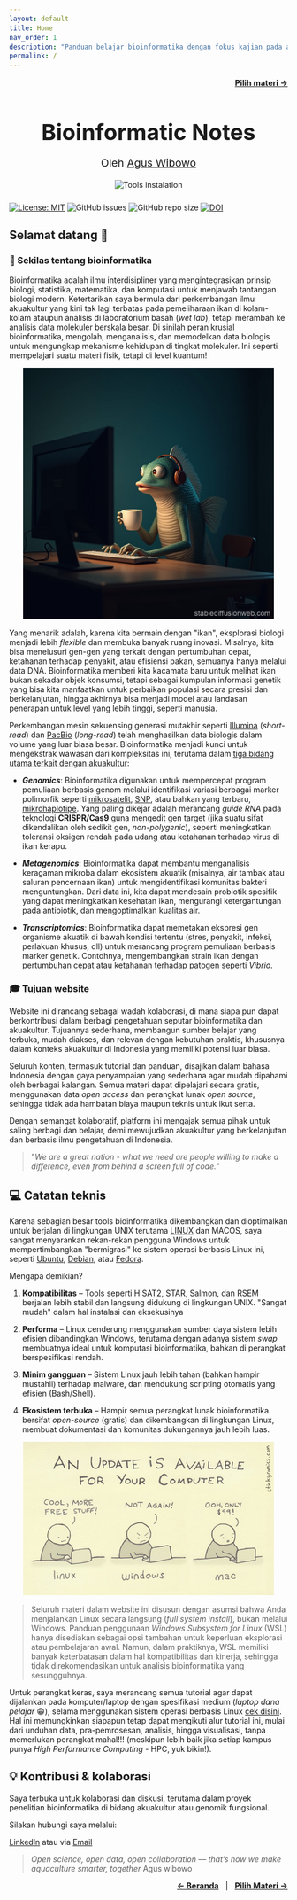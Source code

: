 ```yaml
---
layout: default
title: Home
nav_order: 1
description: "Panduan belajar bioinformatika dengan fokus kajian pada akuakultur."
permalink: /
---
```


<p style="text-align: right; font-size: 0.9rem;">
  <a href="https://www.bowo.digital/docs/materi.html" style="font-weight: bold;">Pilih materi -></a>
</p>

<h1 style="text-align: center; font-size: 2.5rem; font-weight: bold; margin-bottom: 0.5rem;">
  <a href="https://www.bowo.digital/" style="text-decoration: none; color: inherit;">
    Bioinformatic Notes
  </a>
</h1>

<p style="text-align: center; font-size: 1.2rem;">
  Oleh <a href="https://www.bowo.digital/docs/bio.html" target="_blank">Agus Wibowo</a>
</p>

<div style="text-align: center; margin-bottom: 1.5rem;">
  <img src="https://www.genomicsengland.co.uk/assets/imager/images/Technology/315155/Bioinformatics-and-data-hands_6c0c164bd2b597ee32b68b8b5755bd2e.jpg" alt="Tools instalation" style="max-width: 100%; height: auto;">
</div>

[![License: MIT](https://img.shields.io/badge/License-MIT-yellow.svg)](https://opensource.org/licenses/MIT) ![GitHub issues](https://img.shields.io/github/issues/bowo1698/bowo.digital) ![GitHub repo size](https://img.shields.io/github/repo-size/bowo1698/bowo.digital) [![DOI](https://zenodo.org/badge/243280413.svg)](https://zenodo.org/badge/latestdoi/243280413)

## Selamat datang 👋

### 🔬 Sekilas tentang bioinformatika

Bioinformatika adalah ilmu interdisipliner yang mengintegrasikan prinsip biologi, statistika, matematika, dan komputasi untuk menjawab tantangan biologi modern. Ketertarikan saya bermula dari perkembangan ilmu akuakultur yang kini tak lagi terbatas pada pemeliharaan ikan di kolam-kolam ataupun analisis di laboratorium basah (*wet lab*), tetapi merambah ke analisis data molekuler berskala besar. Di sinilah peran krusial bioinformatika, mengolah, menganalisis, dan memodelkan data biologis untuk mengungkap mekanisme kehidupan di tingkat molekuler. Ini seperti mempelajari suatu materi fisik, tetapi di level kuantum!

<div style="text-align: center;">
  <img src="assets/fish-with-com.jpg" alt="Fish With Code" style="width: 90%; height: auto;">
</div>

Yang menarik adalah, karena kita bermain dengan "ikan", eksplorasi biologi menjadi lebih *flexible* dan membuka banyak ruang inovasi. Misalnya, kita bisa menelusuri gen-gen yang terkait dengan pertumbuhan cepat, ketahanan terhadap penyakit, atau efisiensi pakan, semuanya hanya melalui data DNA. Bioinformatika memberi kita kacamata baru untuk melihat ikan bukan sekadar objek konsumsi, tetapi sebagai kumpulan informasi genetik yang bisa kita manfaatkan untuk perbaikan populasi secara presisi dan berkelanjutan, hingga akhirnya bisa menjadi model atau landasan penerapan untuk level yang lebih tinggi, seperti manusia.

Perkembangan mesin sekuensing generasi mutakhir seperti [Illumina](https://en.wikipedia.org/wiki/Illumina,_Inc.) (*short-read*) dan [PacBio](https://en.wikipedia.org/wiki/Pacific_Biosciences) (*long-read*) telah menghasilkan data biologis dalam volume yang luar biasa besar. Bioinformatika menjadi kunci untuk mengekstrak wawasan dari kompleksitas ini, terutama dalam [tiga bidang utama terkait dengan akuakultur](https://doi.org/10.1007/978-981-97-8553-7_11):

-   ***Genomics***: Bioinformatika digunakan untuk mempercepat program pemuliaan berbasis genom melalui identifikasi variasi berbagai marker polimorfik seperti [mikrosatelit](https://en.wikipedia.org/wiki/Microsatellite), [SNP](https://en.wikipedia.org/wiki/Single-nucleotide_polymorphism), atau bahkan yang terbaru, [mikrohaplotipe](https://pubmed.ncbi.nlm.nih.gov/30347322/). Yang paling dikejar adalah merancang *guide RNA* pada teknologi **CRISPR/Cas9** guna mengedit gen target (jika suatu sifat dikendalikan oleh sedikit gen, *non-polygenic*), seperti meningkatkan toleransi oksigen rendah pada udang atau ketahanan terhadap virus di ikan kerapu.

-   ***Metagenomics***: Bioinformatika dapat membantu menganalisis keragaman mikroba dalam ekosistem akuatik (misalnya, air tambak atau saluran pencernaan ikan) untuk mengidentifikasi komunitas bakteri menguntungkan. Dari data ini, kita dapat mendesain probiotik spesifik yang dapat meningkatkan kesehatan ikan, mengurangi ketergantungan pada antibiotik, dan mengoptimalkan kualitas air.

-   ***Transcriptomics***: Bioinformatika dapat memetakan ekspresi gen organisme akuatik di bawah kondisi tertentu (stres, penyakit, infeksi, perlakuan khusus, dll) untuk merancang program pemuliaan berbasis marker genetik. Contohnya, mengembangkan strain ikan dengan pertumbuhan cepat atau ketahanan terhadap patogen seperti *Vibrio*.

### 🎓 Tujuan website

Website ini dirancang sebagai wadah kolaborasi, di mana siapa pun dapat berkontribusi dalam berbagi pengetahuan seputar bioinformatika dan akuakultur. Tujuannya sederhana, membangun sumber belajar yang terbuka, mudah diakses, dan relevan dengan kebutuhan praktis, khususnya dalam konteks akuakultur di Indonesia yang memiliki potensi luar biasa.

Seluruh konten, termasuk tutorial dan panduan, disajikan dalam bahasa Indonesia dengan gaya penyampaian yang sederhana agar mudah dipahami oleh berbagai kalangan. Semua materi dapat dipelajari secara gratis, menggunakan data *open access* dan perangkat lunak *open source*, sehingga tidak ada hambatan biaya maupun teknis untuk ikut serta.

Dengan semangat kolaboratif, platform ini mengajak semua pihak untuk saling berbagi dan belajar, demi mewujudkan akuakultur yang berkelanjutan dan berbasis ilmu pengetahuan di Indonesia.

> "*We are a great nation - what we need are people willing to make a difference, even from behind a screen full of code.*"

## 💻 Catatan teknis

Karena sebagian besar tools bioinformatika dikembangkan dan dioptimalkan untuk berjalan di lingkungan UNIX terutama [LINUX](https://en.wikipedia.org/wiki/Linux) dan MACOS, saya sangat menyarankan rekan-rekan pengguna Windows untuk mempertimbangkan "bermigrasi" ke sistem operasi berbasis Linux ini, seperti [Ubuntu](https://ubuntu.com/), [Debian](https://www.debian.org/), atau [Fedora](https://fedoraproject.org/).

Mengapa demikian?

1.  **Kompatibilitas** – Tools seperti HISAT2, STAR, Salmon, dan RSEM berjalan lebih stabil dan langsung didukung di lingkungan UNIX. "Sangat mudah" dalam hal instalasi dan eksekusinya

2.  **Performa** – Linux cenderung menggunakan sumber daya sistem lebih efisien dibandingkan Windows, terutama dengan adanya sistem *swap* membuatnya ideal untuk komputasi bioinformatika, bahkan di perangkat berspesifikasi rendah.

3.  **Minim gangguan** – Sistem Linux jauh lebih tahan (bahkan hampir mustahil) terhadap malware, dan mendukung scripting otomatis yang efisien (Bash/Shell).

4.  **Ekosistem terbuka** – Hampir semua perangkat lunak bioinformatika bersifat *open-source* (gratis) dan dikembangkan di lingkungan Linux, membuat dokumentasi dan komunitas dukungannya jauh lebih luas.

<div style="text-align: center;">
  <img src="assets/linux-win-mac.jpeg" alt="Fish With Code" style="width: 90%; height: auto;">
</div>

> Seluruh materi dalam website ini disusun dengan asumsi bahwa Anda menjalankan Linux secara langsung (*full system install*), bukan melalui Windows. Panduan penggunaan *Windows Subsystem for Linux* (WSL) hanya disediakan sebagai opsi tambahan untuk keperluan eksplorasi atau pembelajaran awal. Namun, dalam praktiknya, WSL memiliki banyak keterbatasan dalam hal kompatibilitas dan kinerja, sehingga tidak direkomendasikan untuk analisis bioinformatika yang sesungguhnya.

Untuk perangkat keras, saya merancang semua tutorial agar dapat dijalankan pada komputer/laptop dengan spesifikasi medium (*laptop dana pelajar* 😁), selama menggunakan sistem operasi berbasis Linux [cek disini](docs/basic-linux-in-win.md). Hal ini memungkinkan siapapun tetap dapat mengikuti alur tutorial ini, mulai dari unduhan data, pra-pemrosesan, analisis, hingga visualisasi, tanpa memerlukan perangkat mahal!!! (meskipun lebih baik jika setiap kampus punya *High Performance Computing* - HPC, yuk bikin!).

## 💡 Kontribusi & kolaborasi

Saya terbuka untuk kolaborasi dan diskusi, terutama dalam proyek penelitian bioinformatika di bidang akuakultur atau genomik fungsional.

Silakan hubungi saya melalui:

[Linkedln](https://www.linkedin.com/in/agus-wibowo-1608/) atau via [Email](mailto:agus.wibowo@my.jcu.edu.au)

> *Open science, open data, open collaboration — that’s how we make aquaculture smarter, together*
> Agus wibowo

<p style="text-align: right; font-size: 0.9rem;">
  <a href="https://www.bowo.digital/" style="font-weight: bold;">← Beranda</a>
  &nbsp;&nbsp;|&nbsp;&nbsp;
  <a href="https://www.bowo.digital/docs/materi.html" style="font-weight: bold;">Pilih Materi -></a>
</p>